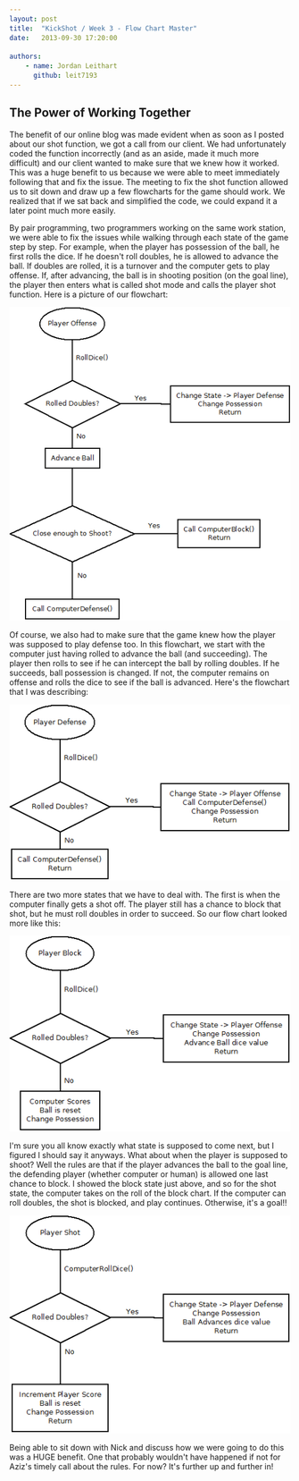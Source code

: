 ```yaml
---
layout: post
title:  "KickShot / Week 3 - Flow Chart Master"
date:   2013-09-30 17:20:00

authors:
    - name: Jordan Leithart
      github: leit7193
---
```


The Power of Working Together
----------

The benefit of our online blog was made evident when as soon as I posted about our shot function, we got a call from our client. We had unfortunately coded the function incorrectly (and as an aside, made it much more difficult) and our client wanted to make sure that we knew how it worked. This was a huge benefit to us because we were able to meet immediately following that and fix the issue. The meeting to fix the shot function allowed us to sit down and draw up a few flowcharts for the game should work. We realized that if we sat back and simplified the code, we could expand it a later point much more easily.

By pair programming, two programmers working on the same work station, we were able to fix the issues while walking through each state of the game step by step. For example, when the player has possession of the ball, he first rolls the dice. If he doesn't roll doubles, he is allowed to advance the ball. If doubles are rolled, it is a turnover and the computer gets to play offense. If, after advancing, the ball is in shooting position (on the goal line), the player then enters what is called shot mode and calls the player shot function. Here is a picture of our flowchart:

![Player Offense][1]

Of course, we also had to make sure that the game knew how the player was supposed to play defense too. In this flowchart, we start with the computer just having rolled to advance the ball (and succeeding). The player then rolls to see if he can intercept the ball by rolling doubles. If he succeeds, ball possession is changed. If not, the computer remains on offense and rolls the dice to see if the ball is advanced. Here's the flowchart that I was describing:

![Player Defense][2]

There are two more states that we have to deal with. The first is when the computer finally gets a shot off. The player still has a chance to block that shot, but he must roll doubles in order to succeed. So our flow chart looked more like this:

![Player Block][3]

I'm sure you all know exactly what state is supposed to come next, but I figured I should say it anyways. What about when the player is supposed to shoot? Well the rules are that if the player advances the ball to the goal line, the defending player (whether computer or human) is allowed one last chance to block. I showed the block state just above, and so for the shot state, the computer takes on the roll of the block chart. If the computer can roll doubles, the shot is blocked, and play continues. Otherwise, it's a goal!!

![Player Shot][4]

Being able to sit down with Nick and discuss how we were going to do this was a HUGE benefit. One that probably wouldn't have happened if not for Aziz's timely call about the rules. For now? It's further up and further in!

[1]: /images/screenshots/playeroffense.png "Player Offense"
[2]: /images/screenshots/playerdefense.png "Player Defense"
[3]: /images/screenshots/playerblock.png "Player Block"
[4]: /images/screenshots/playershot.png "Player Shot" 